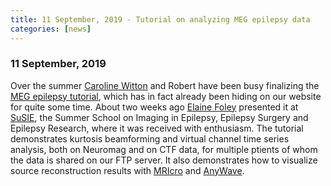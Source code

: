 ```yaml
---
title: 11 September, 2019 - Tutorial on analyzing MEG epilepsy data
categories: [news]
---
```


### 11 September, 2019

Over the summer [Caroline Witton](https://www2.aston.ac.uk/lhs/staff/az-index/wittonc-0) and Robert have been busy finalizing the [MEG epilepsy tutorial](/tutorial/epilepsy/), which has in fact already been hiding on our website for quite some time. About two weeks ago [Elaine Foley](https://www2.aston.ac.uk/lhs/staff/az-index/dr-elaine-foley) presented it at [SuSIE](http://www.imaging-in-epilepsy.org), the Summer School on Imaging in Epilepsy, Epilepsy Surgery and Epilepsy Research, where it was received with enthusiasm. The tutorial demonstrates kurtosis beamforming and virtual channel time series analysis, both on Neuromag and on CTF data, for multiple ptients of whom the data is shared on our FTP server. It also demonstrates how to visualize source reconstruction results with [MRIcro](https://www.mccauslandcenter.sc.edu/crnl/mricro)  and [AnyWave](http://meg.univ-amu.fr/wiki/AnyWave).

